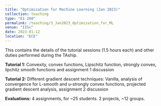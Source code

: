 ```yaml
---
title: "Optimization for Machine Learning (Jan 2023)"
collection: teaching
type: "E1-260"
permalink: /teaching/3_Jan2023_Optimization_for_ML
venue: "IISc"
date: 2023-01-12
location: "ECE"
---
```


This contains the details of the tutorial sessions (1.5 hours each) and other duties performed during the TAship.

**Tutorial 1:** Convexity, convex functions, Lipschitz function, strongly convex, lipchitz smooth functions	and assignment 1 discussion

**Tutorial 2:** Different gradient descent techniques: Vanilla, analysis of convergence for L-smooth and u-strongly convex functions, projected gradient descent analysis, assignment 2 discussion

**Evaluations:** 4 assignments, for ~25 students. 2 projects, ~12 groups.
